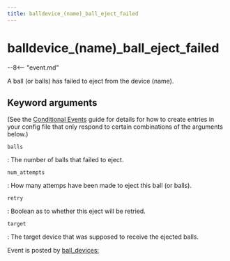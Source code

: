 ```yaml
---
title: balldevice_(name)_ball_eject_failed
---
```


# balldevice_(name)_ball_eject_failed


--8<-- "event.md"

A ball (or balls) has failed to eject from the device (name).

## Keyword arguments

(See the [Conditional Events](overview/conditional.md)
guide for details for how to create entries in your config file that
only respond to certain combinations of the arguments below.)

`balls`

:   The number of balls that failed to eject.

`num_attempts`

:   How many attemps have been made to eject this ball (or balls).

`retry`

:   Boolean as to whether this eject will be retried.

`target`

:   The target device that was supposed to receive the ejected balls.

Event is posted by [ball_devices:](../config/ball_devices.md)
